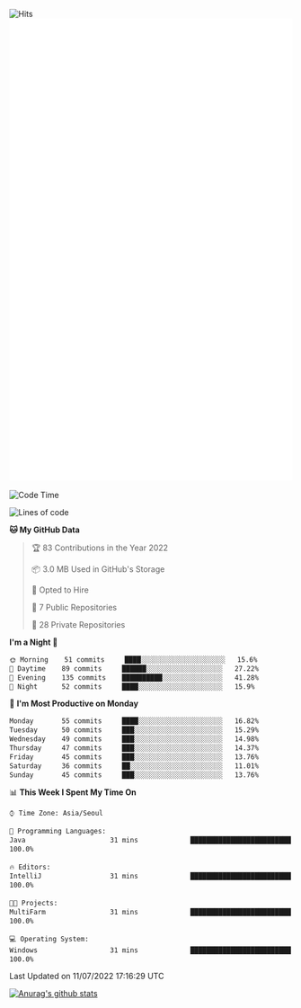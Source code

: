![Hits](https://hits.seeyoufarm.com/api/count/incr/badge.svg?url=https%3A%2F%2Fgithub.com%2Fkokose1234&count_bg=%2379C83D&title_bg=%23555555&icon=apple.svg&icon_color=%23E7E7E7&title=hits&edge_flat=false)
<br/>
![Metrics](https://github.com/kokose1234/kokose1234/blob/main/github-metrics.svg)

<!--START_SECTION:waka-->
![Code Time](http://img.shields.io/badge/Code%20Time-652%20hrs%2013%20mins-blue)

![Lines of code](https://img.shields.io/badge/From%20Hello%20World%20I%27ve%20Written-940%20Thousand%20lines%20of%20code-blue)

**🐱 My GitHub Data** 

> 🏆 83 Contributions in the Year 2022
 > 
> 📦 3.0 MB Used in GitHub's Storage 
 > 
> 💼 Opted to Hire
 > 
> 📜 7 Public Repositories 
 > 
> 🔑 28 Private Repositories  
 > 
**I'm a Night 🦉** 

```text
🌞 Morning    51 commits     ████░░░░░░░░░░░░░░░░░░░░░   15.6% 
🌆 Daytime    89 commits     ██████░░░░░░░░░░░░░░░░░░░   27.22% 
🌃 Evening    135 commits    ██████████░░░░░░░░░░░░░░░   41.28% 
🌙 Night      52 commits     ████░░░░░░░░░░░░░░░░░░░░░   15.9%

```
📅 **I'm Most Productive on Monday** 

```text
Monday       55 commits     ████░░░░░░░░░░░░░░░░░░░░░   16.82% 
Tuesday      50 commits     ███░░░░░░░░░░░░░░░░░░░░░░   15.29% 
Wednesday    49 commits     ███░░░░░░░░░░░░░░░░░░░░░░   14.98% 
Thursday     47 commits     ███░░░░░░░░░░░░░░░░░░░░░░   14.37% 
Friday       45 commits     ███░░░░░░░░░░░░░░░░░░░░░░   13.76% 
Saturday     36 commits     ██░░░░░░░░░░░░░░░░░░░░░░░   11.01% 
Sunday       45 commits     ███░░░░░░░░░░░░░░░░░░░░░░   13.76%

```


📊 **This Week I Spent My Time On** 

```text
⌚︎ Time Zone: Asia/Seoul

💬 Programming Languages: 
Java                     31 mins             █████████████████████████   100.0%

🔥 Editors: 
IntelliJ                 31 mins             █████████████████████████   100.0%

🐱‍💻 Projects: 
MultiFarm                31 mins             █████████████████████████   100.0%

💻 Operating System: 
Windows                  31 mins             █████████████████████████   100.0%

```


 Last Updated on 11/07/2022 17:16:29 UTC
<!--END_SECTION:waka-->

[![Anurag's github stats](https://github-readme-stats.vercel.app/api?username=kokose1234&theme=dracula)](https://github.com/anuraghazra/github-readme-stats)



	
